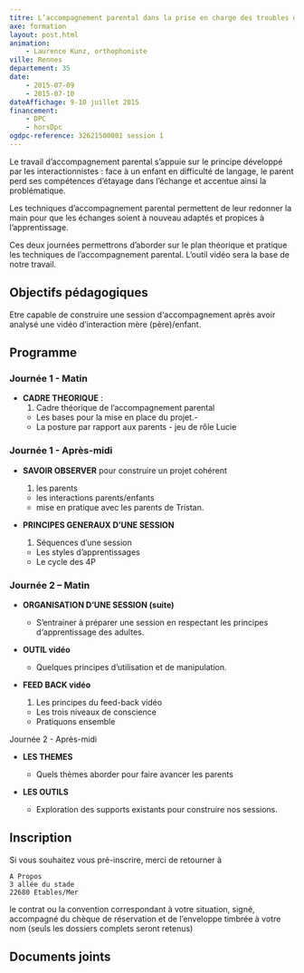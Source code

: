 ```yaml
---
titre: L’accompagnement parental dans la prise en charge des troubles du langage oral
axe: formation
layout: post.html
animation:
    - Laurence Kunz, orthophoniste
ville: Rennes
departement: 35
date: 
    - 2015-07-09
    - 2015-07-10
dateAffichage: 9-10 juillet 2015
financement:
    - DPC
    - horsDpc
ogdpc-reference: 32621500001 session 1
---
```

Le travail  d’accompagnement parental  s’appuie  sur le principe développé par les interactionnistes : face à un enfant en difficulté de langage, le parent perd ses compétences d’étayage dans l’échange et accentue ainsi la problématique.
 
Les techniques d’accompagnement parental permettent  de leur redonner la main pour que les échanges soient à nouveau adaptés et propices à l’apprentissage. 

Ces deux journées permettrons d’aborder sur le plan théorique et pratique les techniques de l’accompagnement parental. L’outil vidéo sera la base de notre travail.

## Objectifs pédagogiques

Etre capable de construire une session d‘accompagnement après avoir analysé une vidéo d’interaction mère (père)/enfant.

## Programme

### Journée 1 - Matin

- **CADRE THEORIQUE** :
    1. Cadre théorique de l’accompagnement parental 
    - Les bases pour la mise en place du projet.-
    - La posture par rapport aux parents - jeu de rôle Lucie 

### Journée 1 - Après-midi

- **SAVOIR OBSERVER** pour construire un projet cohérent
    1. les parents
    - les interactions parents/enfants
    - mise en pratique avec les parents de Tristan. 

- **PRINCIPES GENERAUX D’UNE SESSION** 
    1.  Séquences d’une session
    -  Les styles d’apprentissages
    -  Le cycle des 4P

### Journée 2 – Matin

- **ORGANISATION D’UNE SESSION (suite)** 
    - S’entrainer à préparer une session en respectant les principes d‘apprentissage 
des adultes.

- **OUTIL vidéo**
    - Quelques principes d’utilisation et de manipulation.

- **FEED BACK vidéo**     
    1. Les principes du feed-back vidéo
    - Les trois niveaux de conscience
    - Pratiquons ensemble

Journée 2 - Après-midi

- **LES THEMES** 

    - Quels thèmes aborder pour faire avancer les parents

- **LES OUTILS**

    - Exploration des supports existants pour construire nos sessions.

## Inscription
<!--
Inscription sur le site [ogdpc](http://www.ogdpc.fr/)

N° de référence du programme 32621500001 session 1

[accéder à la fiche](https://www.ogdpc.fr/index.php/ogdpc/fiche_programme/2263/48822)
-->
Si vous souhaitez vous pré-inscrire, merci de retourner à 

    A Propos 
    3 allée du stade 
    22680 Etables/Mer 

le contrat ou la convention correspondant à votre situation, signé, accompagné du chèque de réservation et de l’enveloppe timbrée à votre nom (seuls les dossiers complets seront retenus)
## Documents joints

<!--
    Règlement intérieur A Propos (PDF – 413.8 ko)
    Convention de formation salarié(e)s (PDF – 543.6 ko)
    Contrat de formation DPC (PDF – 544.5 ko)
    Programme (PDF – 43.1 ko)
    contrat de formation horsDpc (PDF – 476.8 ko)
-->